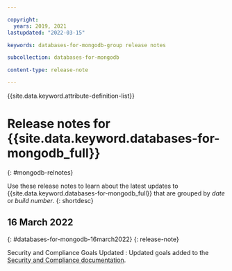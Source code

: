 ```yaml
---

copyright:
  years: 2019, 2021
lastupdated: "2022-03-15"

keywords: databases-for-mongodb-group release notes

subcollection: databases-for-mongodb

content-type: release-note

---
```


<!-- keywords values above are place holders. Actual values should be pulled from the release notes entries. -->

{{site.data.keyword.attribute-definition-list}}

<!-- You must add the release-note content type in your attribute definitions AND to each release note H2. This will ensure that the release note entry is pulled into the notifications library. -->

# Release notes for {{site.data.keyword.databases-for-mongodb_full}}
{: #mongodb-relnotes}

<!-- The title of your H1 should be Release notes for _service-name_, where _service-name_ is the non-trademarked short version keyref. Include your service name as a search keyword at the top of your Markdown file. See the example keywords above. -->

Use these release notes to learn about the latest updates to {{site.data.keyword.databases-for-mongodb_full}} that are grouped by _date_ or _build number_.
{: shortdesc}

## 16 March 2022
{: #databases-for-mongodb-16march2022}
{: release-note}

Security and Compliance Goals Updated
:  Updated goals added to the [Security and Compliance documentation](/docs/databases-for-mongodb?topic=manage-security-compliance).
